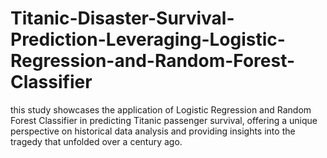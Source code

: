 # Titanic-Disaster-Survival-Prediction-Leveraging-Logistic-Regression-and-Random-Forest-Classifier
 this study showcases the application of Logistic Regression and Random Forest Classifier in predicting Titanic passenger survival, offering a unique perspective on historical data analysis and providing insights into the tragedy that unfolded over a century ago.
